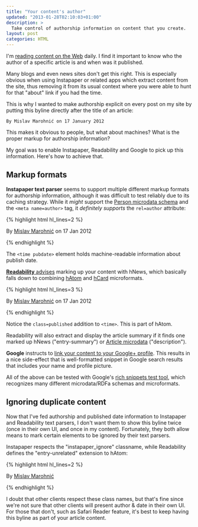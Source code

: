 ```yaml
---
title: "Your content's author"
updated: "2013-01-28T02:10:03+01:00"
description: >
  Take control of authorship information on content that you create.
layout: post
categories: HTML
---
```


I'm [reading content on the Web](/instapaper/) daily. I find it important to
know who the author of a specific article is and when was it published.

Many blogs and even news sites don't get this right. This is especially obvious
when using Instapaper or related apps which extract content from the site, thus
removing it from its usual context where you were able to hunt for that "about"
link if you had the time.

This is why I wanted to make authorship explicit on every post on my site by
putting this byline directly after the title of an article:

    By Mislav Marohnić on 17 January 2012

This makes it obvious to people, but what about machines? What is the proper
markup for authorship information?

My goal was to enable Instapaper, Readability and Google to pick up this
information. Here's how to achieve that.

## Markup formats

**Instapaper text parser** seems to support multiple different markup formats
for authorship information, although it was difficult to test reliably due to
its caching strategy. While it *might* support the [Person microdata
schema][person] and the `<meta name=author>` tag, it *definitely supports* the
`rel=author` attribute:

{% highlight html hl_lines=2 %}
<p>
  By <a href="/" rel=author lang=hr>Mislav Marohnić</a>
  on <time pubdate datetime="...">17 Jan 2012</time>
</p>
{% endhighlight %}

The `<time pubdate>` element holds machine-readable information about publish date.

[**Readability** advises][readability] marking up your content with hNews, which
basically falls down to combining [hAtom][] and [hCard][] microformats.

{% highlight html hl_lines=3 %}
<article class=hentry>
  <p class="author vcard">
    By <a href="/" class=fn lang=hr>Mislav Marohnić</a>
    on <time pubdate class=published datetime="...">17 Jan 2012</time>
  </p>
</article>
{% endhighlight %}

Notice the `class=published` addition to `<time>`. This is part of hAtom.

Readability will also extract and display the article summary if it finds one
marked up hNews ("entry-summary") or [Article microdata][article]
("description").

**Google** instructs to [link your content to your Google+ profile][author].
This results in a nice side-effect that is well-formatted snippet in Google
search results that includes your name and profile picture.

All of the above can be tested with Google's [rich snippets test tool][tool],
which recognizes many different microdata/RDFa schemas and microformats.

## Ignoring duplicate content

Now that I've fed authorship and published date information to Instapaper and
Readability text parsers, I don't want them to show this byline twice (once in
their own UI, and once in my content). Fortunately, they both allow means to
mark certain elements to be ignored by their text parsers.

Instapaper respects the "instapaper_ignore" classname, while Readability
defines the "entry-unrelated" extension to hAtom:

{% highlight html hl_lines=2 %}
<article class=hentry>
  <p class="instapaper_ignore entry-unrelated">
    By <a href="/" lang=hr>Mislav Marohnić</a>
  </p>
</article>
{% endhighlight %}

I doubt that other clients respect these class names, but that's fine since
we're not sure that other clients will present author & date in their own UI.
For those that don't, such as Safari Reader feature, it's best to keep having
this byline as part of your article content.


  [tool]: http://www.google.com/webmasters/tools/richsnippets

  [author]: http://support.google.com/webmasters/bin/answer.py?hl=en&answer=1408986
    "Author information in search results"

  [readability]: http://www.readability.com/developers/guidelines
    "Readability article publishing guidelines"

  [person]: http://schema.org/Person
  [article]: http://schema.org/Article
  [hAtom]: http://microformats.org/wiki/hatom
  [hCard]: http://microformats.org/wiki/hcard
